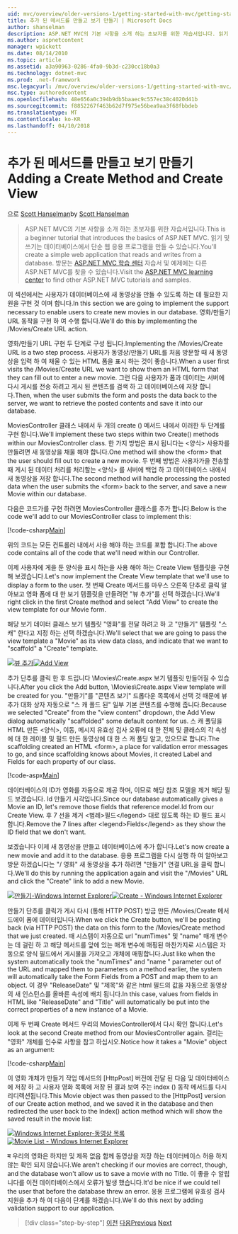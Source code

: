 ```yaml
---
uid: mvc/overview/older-versions-1/getting-started-with-mvc/getting-started-with-mvc-part6
title: 추가 된 메서드를 만들고 보기 만들기 | Microsoft Docs
author: shanselman
description: ASP.NET MVC의 기본 사항을 소개 하는 초보자를 위한 자습서입니다. 읽기 및 쓰기는 데이터베이스에서 단순 웹 응용 프로그램을 만듭니다.
ms.author: aspnetcontent
manager: wpickett
ms.date: 08/14/2010
ms.topic: article
ms.assetid: a3a90963-0286-4fa0-9b3d-c230cc18b0a3
ms.technology: dotnet-mvc
ms.prod: .net-framework
msc.legacyurl: /mvc/overview/older-versions-1/getting-started-with-mvc/getting-started-with-mvc-part6
msc.type: authoredcontent
ms.openlocfilehash: 48e656a0c394b9db5baaec9c557ec38c4020d41b
ms.sourcegitcommit: f8852267f463b62d7f975e56bea9aa3f68fbbdeb
ms.translationtype: MT
ms.contentlocale: ko-KR
ms.lasthandoff: 04/10/2018
---
```

<a name="adding-a-create-method-and-create-view"></a><span data-ttu-id="69116-104">추가 된 메서드를 만들고 보기 만들기</span><span class="sxs-lookup"><span data-stu-id="69116-104">Adding a Create Method and Create View</span></span>
====================
<span data-ttu-id="69116-105">으로 [Scott Hanselman](https://github.com/shanselman)</span><span class="sxs-lookup"><span data-stu-id="69116-105">by [Scott Hanselman](https://github.com/shanselman)</span></span>

> <span data-ttu-id="69116-106">ASP.NET MVC의 기본 사항을 소개 하는 초보자를 위한 자습서입니다.</span><span class="sxs-lookup"><span data-stu-id="69116-106">This is a beginner tutorial that introduces the basics of ASP.NET MVC.</span></span> <span data-ttu-id="69116-107">읽기 및 쓰기는 데이터베이스에서 단순 웹 응용 프로그램을 만들 수 있습니다.</span><span class="sxs-lookup"><span data-stu-id="69116-107">You'll create a simple web application that reads and writes from a database.</span></span> <span data-ttu-id="69116-108">방문는 [ASP.NET MVC 학습 센터](../../../index.md) 자습서 및 예제에는 다른 ASP.NET MVC를 찾을 수 있습니다.</span><span class="sxs-lookup"><span data-stu-id="69116-108">Visit the [ASP.NET MVC learning center](../../../index.md) to find other ASP.NET MVC tutorials and samples.</span></span>


<span data-ttu-id="69116-109">이 섹션에서는 사용자가 데이터베이스에 새 동영상을 만들 수 있도록 하는 데 필요한 지원을 구현 것 이며 합니다.</span><span class="sxs-lookup"><span data-stu-id="69116-109">In this section we are going to implement the support necessary to enable users to create new movies in our database.</span></span> <span data-ttu-id="69116-110">영화/만들기 URL 동작을 구현 하 여 수행 합니다.</span><span class="sxs-lookup"><span data-stu-id="69116-110">We'll do this by implementing the /Movies/Create URL action.</span></span>

<span data-ttu-id="69116-111">영화/만들기 URL 구현 두 단계로 구성 됩니다.</span><span class="sxs-lookup"><span data-stu-id="69116-111">Implementing the /Movies/Create URL is a two step process.</span></span> <span data-ttu-id="69116-112">사용자가 동영상/만들기 URL를 처음 방문할 때 새 동영상을 입력 하 여 채울 수 있는 HTML 폼을 표시 하는 것이 좋습니다.</span><span class="sxs-lookup"><span data-stu-id="69116-112">When a user first visits the /Movies/Create URL we want to show them an HTML form that they can fill out to enter a new movie.</span></span> <span data-ttu-id="69116-113">그런 다음 사용자가 폼과 데이터는 서버에 다시 게시를 전송 하려고 게시 된 콘텐츠를 검색 하 고 데이터베이스에 저장 합니다.</span><span class="sxs-lookup"><span data-stu-id="69116-113">Then, when the user submits the form and posts the data back to the server, we want to retrieve the posted contents and save it into our database.</span></span>

<span data-ttu-id="69116-114">MoviesController 클래스 내에서 두 개의 create () 메서드 내에서 이러한 두 단계를 구현 합니다.</span><span class="sxs-lookup"><span data-stu-id="69116-114">We'll implement these two steps within two Create() methods within our MoviesController class.</span></span> <span data-ttu-id="69116-115">한 가지 방법은 표시 됩니다는 &lt;양식&gt; 사용자를 만들려면 새 동영상을 채울 해야 합니다.</span><span class="sxs-lookup"><span data-stu-id="69116-115">One method will show the &lt;form&gt; that the user should fill out to create a new movie.</span></span> <span data-ttu-id="69116-116">두 번째 방법은 사용자가을 전송할 때 게시 된 데이터 처리를 처리할는 &lt;양식&gt; 를 서버에 백업 하 고 데이터베이스 내에서 새 동영상을 저장 합니다.</span><span class="sxs-lookup"><span data-stu-id="69116-116">The second method will handle processing the posted data when the user submits the &lt;form&gt; back to the server, and save a new Movie within our database.</span></span>

<span data-ttu-id="69116-117">다음은 코드가를 구현 하려면 MoviesController 클래스를 추가 합니다.</span><span class="sxs-lookup"><span data-stu-id="69116-117">Below is the code we'll add to our MoviesController class to implement this:</span></span>

[!code-csharp[Main](getting-started-with-mvc-part6/samples/sample1.cs)]

<span data-ttu-id="69116-118">위의 코드는 모든 컨트롤러 내에서 사용 해야 하는 코드를 포함 합니다.</span><span class="sxs-lookup"><span data-stu-id="69116-118">The above code contains all of the code that we'll need within our Controller.</span></span>

<span data-ttu-id="69116-119">이제 사용자에 게을 둔 양식을 표시 하는을 사용 해야 하는 Create View 템플릿을 구현 해 보겠습니다.</span><span class="sxs-lookup"><span data-stu-id="69116-119">Let's now implement the Create View template that we'll use to display a form to the user.</span></span> <span data-ttu-id="69116-120">첫 번째 Create 메서드를 마우스 오른쪽 단추로 클릭 알아보고 영화 폼에 대 한 보기 템플릿을 만들려면 "뷰 추가"를 선택 하겠습니다.</span><span class="sxs-lookup"><span data-stu-id="69116-120">We'll right click in the first Create method and select "Add View" to create the view template for our Movie form.</span></span>

<span data-ttu-id="69116-121">해당 보기 데이터 클래스 보기 템플릿 "영화"를 전달 하려고 하 고 "만들기" 템플릿 "스 캐" 한다고 지정 하는 선택 하겠습니다.</span><span class="sxs-lookup"><span data-stu-id="69116-121">We'll select that we are going to pass the view template a "Movie" as its view data class, and indicate that we want to "scaffold" a "Create" template.</span></span>

<span data-ttu-id="69116-122">[![뷰 추가](getting-started-with-mvc-part6/_static/image2.png)](getting-started-with-mvc-part6/_static/image1.png)</span><span class="sxs-lookup"><span data-stu-id="69116-122">[![Add View](getting-started-with-mvc-part6/_static/image2.png)](getting-started-with-mvc-part6/_static/image1.png)</span></span>

<span data-ttu-id="69116-123">추가 단추를 클릭 한 후 드립니다 \Movies\Create.aspx 보기 템플릿 만들어질 수 있습니다.</span><span class="sxs-lookup"><span data-stu-id="69116-123">After you click the Add button, \Movies\Create.aspx View template will be created for you.</span></span> <span data-ttu-id="69116-124">"만들기"를 "콘텐츠 보기" 드롭다운 목록에서 선택 것 때문에 뷰 추가 대화 상자 자동으로 "스 캐 폴드 된" 일부 기본 콘텐츠를 수행해 줍니다.</span><span class="sxs-lookup"><span data-stu-id="69116-124">Because we selected "Create" from the "view content" dropdown, the Add View dialog automatically "scaffolded" some default content for us.</span></span> <span data-ttu-id="69116-125">스 캐 폴딩을 HTML 만든 &lt;양식&gt;, 이동, 메시지 유효성 검사 오류에 대 한 전체 및 클래스의 각 속성에 대 한 레이블 및 필드 만든 동영상에 대 한 스 캐 폴딩 알고, 있으므로 합니다.</span><span class="sxs-lookup"><span data-stu-id="69116-125">The scaffolding created an HTML &lt;form&gt;, a place for validation error messages to go, and since scaffolding knows about Movies, it created Label and Fields for each property of our class.</span></span>

[!code-aspx[Main](getting-started-with-mvc-part6/samples/sample2.aspx)]

<span data-ttu-id="69116-126">데이터베이스의 ID가 영화를 자동으로 제공 하며, 이므로 해당 참조 모델을 제거 해당 필드 보겠습니다. Id 만들기 시각입니다.</span><span class="sxs-lookup"><span data-stu-id="69116-126">Since our database automatically gives a Movie an ID, let's remove those fields that reference model.Id from our Create View.</span></span> <span data-ttu-id="69116-127">후 7 선을 제거 &lt;범례&gt;필드&lt;/legend&gt; 대로 않도록 하는 ID 필드 표시 합니다.</span><span class="sxs-lookup"><span data-stu-id="69116-127">Remove the 7 lines after &lt;legend&gt;Fields&lt;/legend&gt; as they show the ID field that we don't want.</span></span>

<span data-ttu-id="69116-128">보겠습니다 이제 새 동영상을 만들고 데이터베이스에 추가 합니다.</span><span class="sxs-lookup"><span data-stu-id="69116-128">Let's now create a new movie and add it to the database.</span></span> <span data-ttu-id="69116-129">응용 프로그램을 다시 실행 하 여 알아보고 방문 하겠습니다는 "/ 영화" 새 동영상을 추가 하려면 "만들기" 연결 URL을 클릭 합니다.</span><span class="sxs-lookup"><span data-stu-id="69116-129">We'll do this by running the application again and visit the "/Movies" URL and click the "Create" link to add a new Movie.</span></span>

<span data-ttu-id="69116-130">[![만들기-Windows Internet Explorer](getting-started-with-mvc-part6/_static/image4.png)](getting-started-with-mvc-part6/_static/image3.png)</span><span class="sxs-lookup"><span data-stu-id="69116-130">[![Create - Windows Internet Explorer](getting-started-with-mvc-part6/_static/image4.png)](getting-started-with-mvc-part6/_static/image3.png)</span></span>

<span data-ttu-id="69116-131">만들기 단추를 클릭가 게시 다시 (통해 HTTP POST) 방금 만든 /Movies/Create 메서드에이 폼에 데이터입니다.</span><span class="sxs-lookup"><span data-stu-id="69116-131">When we click the Create button, we'll be posting back (via HTTP POST) the data on this form to the /Movies/Create method that we just created.</span></span> <span data-ttu-id="69116-132">때 시스템이 자동으로 url "numTimes" 및 "name" 매개 변수는 데 걸린 하 고 해당 메서드를 앞에 있는 매개 변수에 매핑된 마찬가지로 시스템은 자동으로 양식 필드에서 게시물을 가져오고 개체에 매핑합니다.</span><span class="sxs-lookup"><span data-stu-id="69116-132">Just like when the system automatically took the "numTimes" and "name " parameter out of the URL and mapped them to parameters on a method earlier, the system will automatically take the Form Fields from a POST and map them to an object.</span></span> <span data-ttu-id="69116-133">이 경우 "ReleaseDate" 및 "제목"와 같은 html 필드의 값을 자동으로 동영상의 새 인스턴스를 올바른 속성에 배치 됩니다.</span><span class="sxs-lookup"><span data-stu-id="69116-133">In this case, values from fields in HTML like "ReleaseDate" and "Title" will automatically be put into the correct properties of a new instance of a Movie.</span></span>

<span data-ttu-id="69116-134">이제 두 번째 Create 메서드 우리의 MoviesController에서 다시 확인 합니다.</span><span class="sxs-lookup"><span data-stu-id="69116-134">Let's look at the second Create method from our MoviesController again.</span></span> <span data-ttu-id="69116-135">걸리는 "영화" 개체를 인수로 사항을 참고 하십시오.</span><span class="sxs-lookup"><span data-stu-id="69116-135">Notice how it takes a "Movie" object as an argument:</span></span>

[!code-csharp[Main](getting-started-with-mvc-part6/samples/sample3.cs)]

<span data-ttu-id="69116-136">이 영화 개체가 만들기 작업 메서드의 [HttpPost] 버전에 전달 된 다음 및 데이터베이스에 저장 하 고 사용자 영화 목록에 저장 된 결과 보여 주는 index () 동작 메서드를 다시 리디렉션됩니다.</span><span class="sxs-lookup"><span data-stu-id="69116-136">This Movie object was then passed to the [HttpPost] version of our Create action method, and we saved it in the database and then redirected the user back to the Index() action method which will show the saved result in the movie list:</span></span>

<span data-ttu-id="69116-137">[![Windows Internet Explorer-동영상 목록](getting-started-with-mvc-part6/_static/image6.png)](getting-started-with-mvc-part6/_static/image5.png)</span><span class="sxs-lookup"><span data-stu-id="69116-137">[![Movie List - Windows Internet Explorer](getting-started-with-mvc-part6/_static/image6.png)](getting-started-with-mvc-part6/_static/image5.png)</span></span>

<span data-ttu-id="69116-138">म 우리의 영화은 하지만 및 제목 없음 함께 동영상을 저장 하는 데이터베이스 허용 하지 않는 확인 되지 않습니다.</span><span class="sxs-lookup"><span data-stu-id="69116-138">We aren't checking if our movies are correct, though, and the database won't allow us to save a movie with no Title.</span></span> <span data-ttu-id="69116-139">이 좋을 수 알립니다를 이전 데이터베이스에서 오류가 발생 했습니다.</span><span class="sxs-lookup"><span data-stu-id="69116-139">It'd be nice if we could tell the user that before the database threw an error.</span></span> <span data-ttu-id="69116-140">응용 프로그램에 유효성 검사 지원을 추가 하 여 다음이 단계를 하겠습니다.</span><span class="sxs-lookup"><span data-stu-id="69116-140">We'll do this next by adding validation support to our application.</span></span>

> [!div class="step-by-step"]
> <span data-ttu-id="69116-141">[이전](getting-started-with-mvc-part5.md)
> [다음](getting-started-with-mvc-part7.md)</span><span class="sxs-lookup"><span data-stu-id="69116-141">[Previous](getting-started-with-mvc-part5.md)
[Next](getting-started-with-mvc-part7.md)</span></span>
